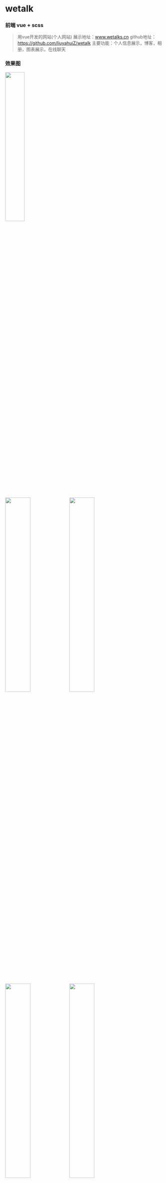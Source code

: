 # wetalk

### 前端 vue + scss
> 用vue开发的网站(个人网站)
> 展示地址：www.wetalks.cn
> github地址：https://github.com/liuyahuiZ/wetalk
> 主要功能：个人信息展示，博客，相册，图表展示，在线聊天

### 效果图
<img width='35%' src="http://47.88.2.72:2016/getphotoPal/2017-4-1/1491029378698.png"/>

<div>
<img width='40%' src="http://47.88.2.72:2016/getphotoPal/2017-4-1/14910294661816.png"/>
<img width='40%' src="http://47.88.2.72:2016/getphotoPal/2017-4-1/14910294851648.png"/>
</div>
<div>
<img width='40%' src="http://47.88.2.72:2016/getphotoPal/2017-5-5/14939695634809.png"/>
<img width='40%' src="http://47.88.2.72:2016/getphotoPal/2017-5-5/14939695774169.png"/>
</div>

<<<<<<< HEAD
### 后端api express
> 后端接口是nodejs开发的一个小后端，有图片管理，博客管理，用户管理，发送邮件等功能
=======
###后端api express
> 后端接口是nodejs开发的一个小后端，有图片管理，博客管理，用户管理，发送邮件，在线聊天等功能
>>>>>>> develop
> github地址 ：https://github.com/liuyahuiZ/node_apis

### 注意事项


## Build Setup

``` bash
# clone code
git clone git@github.com:liuyahuiZ/wetalk.git
cd wetalk

# install dependencies
npm install

# serve with hot reload at localhost:8080
npm run dev

# build for production with minification
npm run build
```

